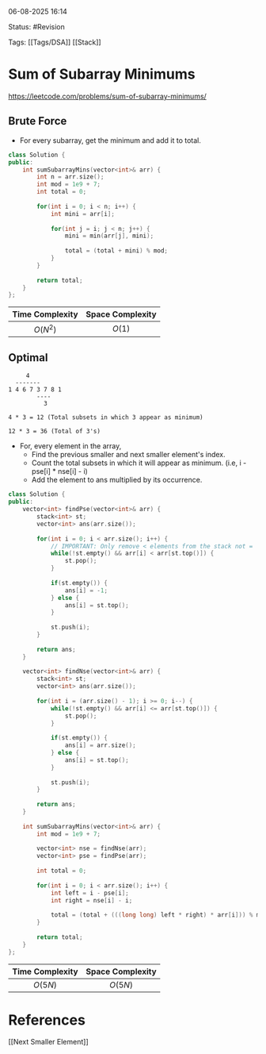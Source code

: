 06-08-2025  16:14

Status: #Revision 

Tags: [[Tags/DSA]] [[Stack]]

# Sum of Subarray Minimums

https://leetcode.com/problems/sum-of-subarray-minimums/

## Brute Force

- For every subarray, get the minimum and add it to total.

```cpp
class Solution {
public:
    int sumSubarrayMins(vector<int>& arr) {
        int n = arr.size();
        int mod = 1e9 + 7;
        int total = 0;
		
        for(int i = 0; i < n; i++) {
            int mini = arr[i];
			
            for(int j = i; j < n; j++) {
                mini = min(arr[j], mini);
				
                total = (total + mini) % mod;
            }
        }
		
        return total;
    }
};
```

| **Time Complexity** | **Space Complexity** |
| :-----------------: | :------------------: |
|      $O(N^2)$       |        $O(1)$        |


## Optimal

```
     4
  -------
1 4 6 7 3 7 8 1
        ----
		  3

4 * 3 = 12 (Total subsets in which 3 appear as minimum)

12 * 3 = 36 (Total of 3's)
```

- For, every element in the array, 
	- Find the previous smaller and next smaller element's index.
	- Count the total subsets in which it will appear as minimum. (i.e, i - pse[i] * nse[i] - i)
	- Add the element to ans multiplied by its occurrence.

```cpp
class Solution {
public:
    vector<int> findPse(vector<int>& arr) {
        stack<int> st;
        vector<int> ans(arr.size());
		
        for(int i = 0; i < arr.size(); i++) {
			// IMPORTANT: Only remove < elements from the stack not =
            while(!st.empty() && arr[i] < arr[st.top()]) {
                st.pop();
            }
			
            if(st.empty()) {
                ans[i] = -1;
            } else {
                ans[i] = st.top();
            }
			
            st.push(i);
        }
		
        return ans;
    }
	
    vector<int> findNse(vector<int>& arr) {
        stack<int> st;
        vector<int> ans(arr.size());
		
        for(int i = (arr.size() - 1); i >= 0; i--) {
            while(!st.empty() && arr[i] <= arr[st.top()]) {
                st.pop();
            }
			
            if(st.empty()) {
                ans[i] = arr.size();
            } else {
                ans[i] = st.top();
            }
			
            st.push(i);
        }
		
        return ans;
    }
	
    int sumSubarrayMins(vector<int>& arr) {
        int mod = 1e9 + 7;
		
        vector<int> nse = findNse(arr);
        vector<int> pse = findPse(arr);
		
        int total = 0;
		
        for(int i = 0; i < arr.size(); i++) {
            int left = i - pse[i];
            int right = nse[i] - i;
			
            total = (total + (((long long) left * right) * arr[i])) % mod;
        }
		
        return total;
    }
};
```

| **Time Complexity** | **Space Complexity** |
| :-----------------: | :------------------: |
|       $O(5N)$       |       $O(5N)$        |



# References

[[Next Smaller Element]]